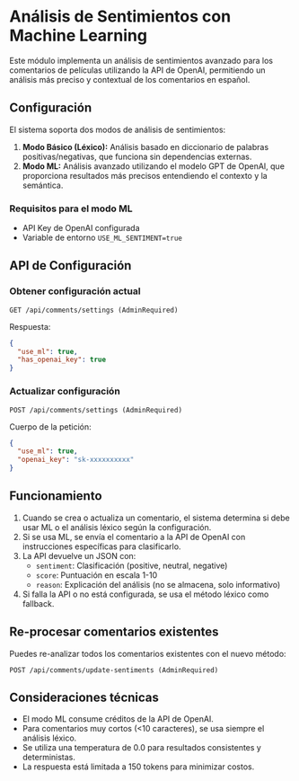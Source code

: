 # Análisis de Sentimientos con Machine Learning

Este módulo implementa un análisis de sentimientos avanzado para los comentarios de películas utilizando la API de OpenAI, permitiendo un análisis más preciso y contextual de los comentarios en español.

## Configuración

El sistema soporta dos modos de análisis de sentimientos:

1. **Modo Básico (Léxico):** Análisis basado en diccionario de palabras positivas/negativas, que funciona sin dependencias externas.
2. **Modo ML:** Análisis avanzado utilizando el modelo GPT de OpenAI, que proporciona resultados más precisos entendiendo el contexto y la semántica.

### Requisitos para el modo ML

- API Key de OpenAI configurada
- Variable de entorno `USE_ML_SENTIMENT=true`

## API de Configuración

### Obtener configuración actual
```
GET /api/comments/settings (AdminRequired)
```

Respuesta:
```json
{
  "use_ml": true,
  "has_openai_key": true
}
```

### Actualizar configuración
```
POST /api/comments/settings (AdminRequired)
```

Cuerpo de la petición:
```json
{
  "use_ml": true,
  "openai_key": "sk-xxxxxxxxxx" 
}
```

## Funcionamiento

1. Cuando se crea o actualiza un comentario, el sistema determina si debe usar ML o el análisis léxico según la configuración.
2. Si se usa ML, se envía el comentario a la API de OpenAI con instrucciones específicas para clasificarlo.
3. La API devuelve un JSON con:
   - `sentiment`: Clasificación (positive, neutral, negative)
   - `score`: Puntuación en escala 1-10
   - `reason`: Explicación del análisis (no se almacena, solo informativo)
4. Si falla la API o no está configurada, se usa el método léxico como fallback.

## Re-procesar comentarios existentes

Puedes re-analizar todos los comentarios existentes con el nuevo método:

```
POST /api/comments/update-sentiments (AdminRequired)
```

## Consideraciones técnicas

- El modo ML consume créditos de la API de OpenAI.
- Para comentarios muy cortos (<10 caracteres), se usa siempre el análisis léxico.
- Se utiliza una temperatura de 0.0 para resultados consistentes y deterministas.
- La respuesta está limitada a 150 tokens para minimizar costos. 